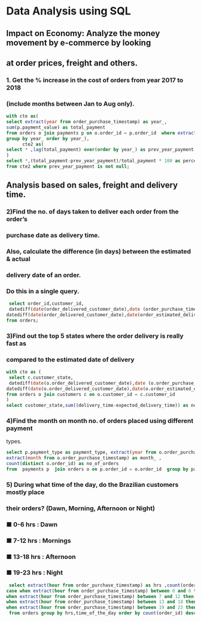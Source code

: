 # Data Analysis using SQL
## Impact on Economy: Analyze the money movement by e-commerce by looking
## at order prices, freight and others.
### 1. Get the % increase in the cost of orders from year 2017 to 2018
### (include months between Jan to Aug only).
``` sql
with cte as(
select extract(year from order_purchase_timestamp) as year_,
sum(p.payment_value) as total_payment 
from orders o join payments p on o.order_id = p.order_id  where extract(month from order_purchase_timestamp) between 1 and 8 
group by year_ order by year_),
	  cte2 as(
select * ,lag(total_payment) over(order by year_) as prev_year_payment from cte 
)
select *,(total_payment-prev_year_payment)/total_payment * 100 as percent_changed 
from cte2 where prev_year_payment is not null;
```
## Analysis based on sales, freight and delivery time.
 ### 2)Find the no. of days taken to deliver each order from the order’s
### purchase date as delivery time.
### Also, calculate the difference (in days) between the estimated & actual
### delivery date of an order.
### Do this in a single query.
``` sql
 select order_id,customer_id,
 datediff(date(order_delivered_customer_date),date (order_purchase_timestamp)) as delivery_time,
datediff(date(order_delivered_customer_date),date(order_estimated_delivery_date))as expected_delivery_time 
from orders;
```


### 3)Find out the top 5 states where the order delivery is really fast as
### compared to the estimated date of delivery
``` sql
with cte as (
 select c.customer_state,
 datediff(date(o.order_delivered_customer_date),date (o.order_purchase_timestamp)) as delivery_time,
datediff(date(o.order_delivered_customer_date),date(o.order_estimated_delivery_date))as expected_delivery_time
from orders o join customers c on o.customer_id = c.customer_id
)
select customer_state,sum((delivery_time-expected_delivery_time)) as no_of_days_saved from cte group by c.customer_state order by no_of_days_saved desc limit 5 ;
```

### 4)Find the month on month no. of orders placed using different payment
types.
``` sql
select p.payment_type as payment_type, extract(year from o.order_purchase_timestamp) as year_ ,
extract(month from o.order_purchase_timestamp) as month_ ,
count(distinct o.order_id) as no_of_orders
from  payments p  join orders o on p.order_id = o.order_id  group by payment_type,year_,month_ ;
```
### 5)  During what time of the day, do the Brazilian customers mostly place
### their orders? (Dawn, Morning, Afternoon or Night)
###  ■ 0-6 hrs : Dawn
###  ■ 7-12 hrs : Mornings
###  ■ 13-18 hrs : Afternoon
###  ■ 19-23 hrs : Night
``` sql
 select extract(hour from order_purchase_timestamp) as hrs ,count(order_id) as no_of_orders,
case when extract(hour from order_purchase_timestamp) between 0 and 6 then 'Dawn'
when extract(hour from order_purchase_timestamp) between 7 and 12 then 'Mornings'
when extract(hour from order_purchase_timestamp) between 13 and 18 then 'Afternoon'
when extract(hour from order_purchase_timestamp) between 19 and 23 then 'Night' end as time_of_the_day 
 from orders group by hrs,time_of_the_day order by count(order_id) desc;
```

